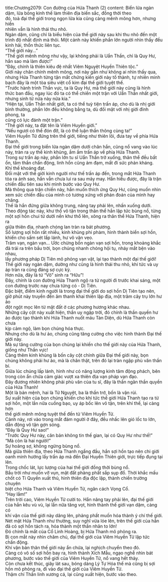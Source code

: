 title:Chương2079: Con đường của Hứa Thanh (2)
content:
Biển lửa ngàn dặm, lửa bỏng kinh thế làm thiên địa biến sắc, đồng thời theo<br>đó, toà đại thế giới trong ngọn lửa kia cũng càng mênh mông hơn, nhưng hiển<br>nhiên vẫn là hình thái thu nhỏ.<br>Ngàn dặm, cũng chỉ là biểu hiện của thế giới này sau khi thu nhỏ đến một<br>trình độ nhất định mà thôi. Một cảnh này khiến phần lớn người nhìn thấy đều<br>kinh hãi, thổn thức liên tục.<br>“Thế giới này…”<br>“Thế giới mênh mông như vậy, lại không phải là Uẩn Thần, chỉ là Quy Hư,<br>hắn sao mà làm được!”<br>“Đây, chính là thiên kiêu đệ nhất Viêm Nguyệt Huyền Thiên tộc.”<br>Giới này chân chính mênh mông, nơi này gần như không ai nhìn thấy qua,<br>nhưng Hứa Thanh từng tận mắt chứng kiến giới này tố thành, tự nhiên minh<br>bạch đây là một tòa siêu việt cổ kim đại thế giới tuyệt thế.<br>“Trước hành trình Thần vực, ta là Quy Hư, mà thế giới này cũng là hình<br>thức ban đầu, ngay lúc đó ta có thể chiến một trận với Uẩn Thần nhất giới,<br>nhưng sinh tử nửa này nửa kia.”<br>“Hiện tại, Uẩn Thần nhất giới, ta có thể tuỳ tiện trấn áp, cho dù là nhị giới<br>bình thường, phần lớn đều không bằng ta, dù đối mặt với nhị giới đỉnh phong, ta<br>cũng có lực đánh một trận.”<br>“Thế giới này, ta đặt tên là Viêm Huyền giới.”<br>“Nếu ngươi có thể đón đỡ, là có thể luận thần thông cùng ta!”<br>Viêm Huyền Tử đứng trên thế giới, tiếng như thiên lôi, đưa tay về phía Hứa<br>Thanh.<br>Đại thế giới trong biển lửa ngàn dặm dưới chân hắn, cũng nổ vang vào lúc<br>này, tràn ra uy thế kinh khủng, ầm ầm trấn áp về phía Hứa Thanh.<br>Trong sự trấn áp này, phần lớn tu sĩ Uẩn Thần trở xuống, thân thể đều bất<br>ổn, tâm thần chấn động, linh hồn cũng ảm đạm, mất đi sức phản kháng.<br>Khí thế khoáng đạt.<br>Đối mặt với thế giới kinh người như thế trấn áp đến, trong mắt Hứa Thanh<br>tỏa ra ánh sao, hắn vẫn chưa lui ra sau mảy may. Hắn hiểu được, đây là trận<br>chiến đầu tiên sau khi mình bước vào Quy Hư.<br>Mà thông qua trận chiến này, hắn muốn thích ứng Quy Hư, cũng muốn nhìn<br>xem sức chiến đấu của mình có tương xứng với phán đoán của mình hay chăng.<br>Thế là hắn đứng giữa không trung, nâng tay phải lên, nhấn xuống dưới.<br>Theo động tác này, khư thổ vô tận trong thân thể hắn lập tức bùng nổ, từng<br>một sợi hồn chui từ dưới nền khư thổ lên, xông ra thân thể Hứa Thanh, hiện ra<br>giữa thiên địa, nhanh chóng lan tràn ra bát phương.<br>Số lượng sợi hồn rất nhiều, kinh khủng phi phàm, hình thành biển sợi hồn,<br>khiến cho sấm sét lấp lánh, hư vô vặn vẹo.<br>Trăm vạn, ngàn vạn… Ước chừng bốn ngàn vạn sợi hồn, trong khoảng khắc<br>đã trải ra trên bầu trời, bọn chúng nhanh chóng hội tụ, nháy mắt bện vào nhau,<br>lấy phương pháp Dị Tiên mô phỏng vạn vật, lại tạo thành một đại thế giới!<br>Thế giới này ngàn dặm, dường như cũng là hình thái thu nhỏ, khí tức và uy<br>áp tràn ra cũng đáng sợ cực kỳ.<br>Hơn nữa, đây là từ “Vô” sinh ra “Hữu”!<br>Đây, chính là con đường Hứa Thanh ngộ ra từ người đi trước khai sáng, một<br>con đường trước nay chưa từng có - Dị Tiên.<br>Đặc biệt, điểm kinh người là trong đại thế giới do sợi hồn Dị Tiên tạo nên,<br>giờ phút này truyền đến âm thanh khai thiên lập địa, một trăm cây trụ lớn hư ảo<br>đột ngột mọc lên từ mặt đất ở các phương hương khác nhau.<br>Những cây cột này xuất hiện, thần uy ngập trời, đó chính là thần quyền hư<br>ảo được tạo thành khi Hứa Thanh nuốt máu Tàn Diện, dù Hứa Thanh còn chưa<br>kịp cảm ngộ, làm bọn chúng hóa thực.<br>Nhưng cho dù là hư ảo, chúng cũng tăng cường cho việc hình thành Đại thế<br>giới này.<br>Mà sự tăng cường của bọn chúng lại khiến cho thế giới này của Hứa Thanh,<br>giống như Thần vực!<br>Càng thêm kinh khủng là bốn cây cột chính giữa Đại thế giới này, bọn<br>chúng không phải hư ảo, mà là chân thật, trên đó lại tràn ngập phù văn thần bí.<br>Giữa lúc chúng lấp lánh, hình như có năng lượng kinh tâm động phách, bên<br>trong còn ẩn chứa cảm giác vượt xa thiên địa vạn pháp vạn đạo.<br>Đây đương nhiên không phải phù văn của tu sĩ, đây là thần ngân thần quyền<br>của Hứa Thanh!<br>Một là bản mệnh, hai là Tử Nguyệt, ba là thần trớ, bốn là vận rủi.<br>Sự xuất hiện của bọn chúng khiến cho khí tức thế giới Hứa Thanh tạo ra từ<br>sợi hồn, một lần nữa cuồng bạo, uy áp bốc lên vô tận, trên khí thế, lại càng hơn<br>thế giới mênh mông tuyệt thế đến từ Viêm Huyền Tử.<br>Cảnh này, rơi vào trong mắt đám người ở đây, đều nhấc lên gió lốc to lớn,<br>dẫn động vô tận gợn sóng.<br>“Đây là Quy Hư sao!”<br>“Trước Quy Hư này, căn bản không tin thế gian, lại có Quy Hư như thế!”<br>“Mà còn là hai người!”<br>Sự hoảng sợ, không ngừng bùng nổ.<br>Mà giữa thiên địa, theo Hứa Thanh ngẩng đầu, hắn sợi hồn tạo nên chi giới<br>oanh minh hướng lấy trấn áp mà đến Đại Huyền Thiên giới, trực tiếp đụng tại<br>lên.<br>Trong chốc lát, lực lượng của hai thế giới đồng thời bùng nổ.<br>Bầu trời như muốn vỡ vụn, mặt đất phảng phất sắp sụp đổ. Thời khắc mấu<br>chốt có Ti Quyền xuất thủ, hình thiên địa độc lập, thành chiến trường chuyên<br>biệt cho Hứa Thanh và Viêm Huyền Tử, ngăn cách Vọng Cổ.<br>“Hay lắm!”<br>Trên trời cao, Viêm Huyền Tử cười to. Hắn nâng tay phải lên, đại thế giới<br>của hắn kêu vù vù, lại lần nữa tăng vọt, hình thành thế giới vạn dặm, càng có<br>khí vận của thế giới này dâng lên, phảng phất muốn hóa thành ý chí thế giới.<br>Nét mặt Hứa Thanh như thường, suy nghĩ vừa lóe lên, trên thế giới của hắn<br>đã có sợi hồn tách ra, hóa thành một thần nhãn to lớn!<br>Đó chính là mắt của Cổ Linh Hoàng, bị Hứa Thanh mô phỏng ra.<br>Bị con mắt này nhìn chăm chú, đại thế giới của Viêm Huyền Tử lập tức<br>chấn động.<br>Khí vận bản thân thế giới này ẩn chứa, lại nghịch chuyển theo đó.<br>Càng có vô số sợi hồn bay ra, hình thành Xích Mẫu, ngạo nghễ nhìn bát<br>phương, bước vào thế giới của Viêm Huyền Tử, nổ vang hết thảy.<br>Còn chưa kết thúc, giây lát sau, bóng dáng Lý Tự Hóa thế mà cũng bị sợi<br>hồn mô phỏng ra, đi vào đại thế giới của Viêm Huyền Tử.<br>Thậm chí Thần linh xương cá, lại cũng xuất hiện, bước vào theo.